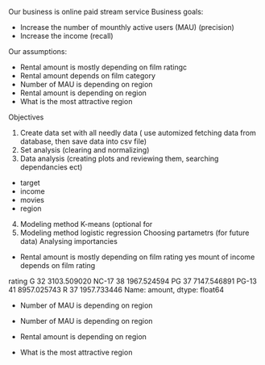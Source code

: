 Our business is online  paid stream service 
Business goals: 
 - Increase the number of mounthly active users (MAU) (precision)
 - Increase the income (recall)
 
 Our assumptions:
 - Rental amount is mostly depending on film ratingc
 - Rental amount depends on film category
 - Number of MAU is depending on region 
 - Rental amount is depending on region 
 - What is the most attractive region
 
 Objectives
  1. Create data set with all needly data ( use automized fetching  data from database, then  save data into csv file)
  2. Set analysis (clearing and normalizing)
  3. Data analysis  (creating plots and  reviewing them, searching dependancies ect)
  - target
  - income
  - movies
  - region
  4. Modeling method K-means (optional for 
  5. Modeling method logistic regression 
  Choosing partametrs (for future data)
  Analysing importancies 
 
 

 - Rental amount is mostly depending on film rating
 yes mount of income depends on film rating 
 
 rating
G        32 3103.509020
NC-17    38 1967.524594
PG       37 7147.546891
PG-13    41 8957.025743
R        37 1957.733446
Name: amount, dtype: float64

 - Number of MAU is depending on region
 


 - Number of MAU is depending on region 
 - Rental amount is depending on region 
 - What is the most attractive region
 
  
  
  
